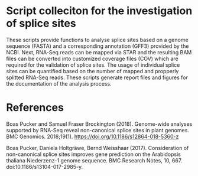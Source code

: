 # Script colleciton for the investigation of splice sites

These scripts provide functions to analyse splice sites based on a genome sequence (FASTA) and a corresponding annotation (GFF3) provided by the NCBI. Next, RNA-Seq reads can be mapped via STAR and the resulting BAM files can be converted into customized coverage files (COV) which are required for the validation of splice sites. The usage of individual splice sites can be quantified based on the number of mapped and propperly splitted RNA-Seq reads. These scripts generate report files and figures for the documentation of the analysis process.


# References

Boas Pucker and Samuel Fraser Brockington (2018). Genome-wide analyses supported by RNA-Seq reveal non-canonical splice sites in plant genomes. BMC Genomics. 2018;19(1). https://doi.org/10.1186/s12864-018-5360-z


Boas Pucker, Daniela Holtgräwe, Bernd Weisshaar (2017). Consideration of non-canonical splice sites improves gene prediction on the Arabidopsis thaliana Niederzenz-1 genome sequence. BMC Research Notes, 10, 667. doi:10.1186/s13104-017-2985-y. 
